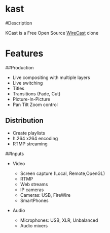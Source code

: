 # kast

#Description

KCast is a Free Open Source [WireCast](http://www.telestream.net/wirecast/features.htm) clone

# Features

##Production
* Live compositing with multiple layers
* Live switching
* Titles
* Transitions (Fade, Cut)
* Picture-In-Picture
* Pan Tilt Zoom control

## Distribution
* Create playlists
* h.264 x264 encoding
* RTMP streaming

##Inputs
* Video
  * Screen capture (Local, Remote,OpenGL)
  * RTMP
  * Web streams
  * IP cameras 
  * Cameras: USB, FireWire
  * SmartPhones

* Audio
  * Microphones: USB, XLR, Unbalanced
  * Audio mixers
